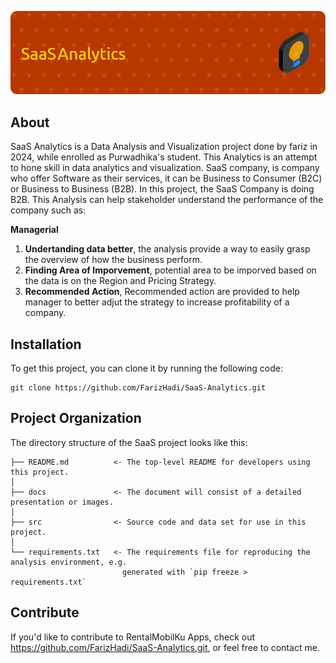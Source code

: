 ![Header](./docs/header.png)

## About

SaaS Analytics is a Data Analysis and Visualization project done by fariz in 2024, while enrolled as Purwadhika's student. This Analytics is an attempt to hone skill in data analytics and visualization. SaaS company, is company who offer Software as their services, it can be Business to Consumer (B2C) or Business to Business (B2B). In this project, the SaaS Company is doing B2B. This Analysis can help stakeholder understand the performance of the company such as:

**Managerial**

1. **Undertanding data better**, the analysis provide a way to easily grasp the overview of how the business perform.
2. **Finding Area of Imporvement**, potential area to be imporved based on the data is on the Region and Pricing Strategy.
3. **Recommended Action**, Recommended action are provided to help manager to better adjut the strategy to increase profitability of a company.

## Installation

To get this project, you can clone it by running the following code:

    git clone https://github.com/FarizHadi/SaaS-Analytics.git

    
## Project Organization

The directory structure of the SaaS project looks like this:

    ├── README.md          <- The top-level README for developers using this project.
    │
    ├── docs               <- The document will consist of a detailed presentation or images.
    │
    ├── src                <- Source code and data set for use in this project.
    │
    └── requirements.txt   <- The requirements file for reproducing the analysis environment, e.g.
                             generated with `pip freeze > requirements.txt`

## Contribute

If you'd like to contribute to RentalMobilKu Apps, check out https://github.com/FarizHadi/SaaS-Analytics.git, or feel free to contact me.
